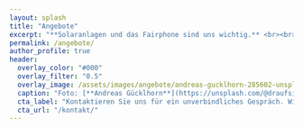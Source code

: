 ```yaml
---
layout: splash
title: "Angebote"
excerpt: "**Solaranlagen und das Fairphone sind uns wichtig.** <br><br> Planen und bauen Sie ihre Solaranlage zusammen mit uns. <br><br>Beim Kauf eines Fairphone sind wir mit persönlichem & massgeschneidertem Support sowie lokalem Reparaturcenter für sie da."
permalink: /angebote/
author_profile: true
header:
  overlay_color: "#000"
  overlay_filter: "0.5"
  overlay_image: /assets/images/angebote/andreas-gucklhorn-285602-unsplash.jpg
  caption: "Foto: [**Andreas Gücklhorn**](https://unsplash.com/@draufsicht)"
  cta_label: "Kontaktieren Sie uns für ein unverbindliches Gespräch. Wir freuen uns."
  cta_url: "/kontakt/"
---
```

